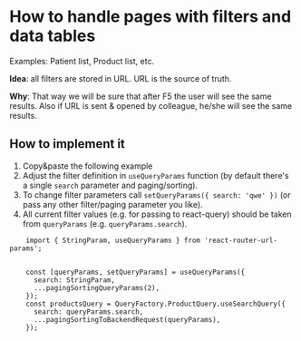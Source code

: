 # How to handle pages with filters and data tables

Examples: Patient list, Product list, etc.

**Idea**: all filters are stored in URL. URL is the source of truth.

**Why**: That way we will be sure that after F5 the user will see the same results. Also if URL is sent & opened by colleague, he/she will see the same results.

## How to implement it

1. Copy&paste the following example
1. Adjust the filter definition in `useQueryParams` function (by default there's a single `search` parameter and paging/sorting).
1. To change filter parameters call `setQueryParams({ search: 'qwe' })` (or pass any other filter/paging parameter you like).
1. All current filter values (e.g. for passing to react-query) should be taken from `queryParams` (e.g. `queryParams.search`).
```TS
    import { StringParam, useQueryParams } from 'react-router-url-params';


    const [queryParams, setQueryParams] = useQueryParams({
      search: StringParam,
      ...pagingSortingQueryParams(2),
    });
    const productsQuery = QueryFactory.ProductQuery.useSearchQuery({
      search: queryParams.search,
      ...pagingSortingToBackendRequest(queryParams),
    });

```
